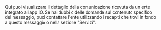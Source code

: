 Qui puoi visualizzare il dettaglio della comunicazione ricevuta da un ente integrato all'app IO.
Se hai  dubbi o delle domande sul contenuto specifico del messaggio, puoi contattare l'ente utilizzando i recapiti che trovi in fondo a questo messaggio o nella sezione "Servizi".
